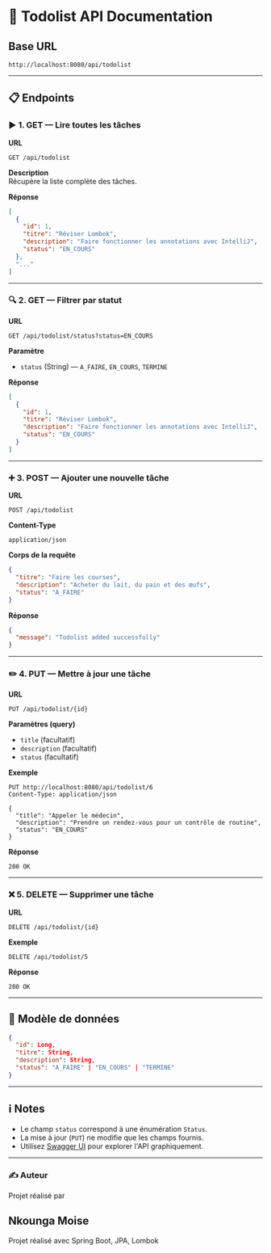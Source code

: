 
# 📘 Todolist API Documentation

## Base URL

```
http://localhost:8080/api/todolist
```

---

## 📋 Endpoints

### ▶️ 1. GET — Lire toutes les tâches

**URL**
```
GET /api/todolist
```

**Description**  
Récupère la liste complète des tâches.

**Réponse**
```json
[
  {
    "id": 1,
    "titre": "Réviser Lombok",
    "description": "Faire fonctionner les annotations avec IntelliJ",
    "status": "EN_COURS"
  },
  "..."
]
```

---

### 🔍 2. GET — Filtrer par statut

**URL**
```
GET /api/todolist/status?status=EN_COURS
```

**Paramètre**
- `status` (String) — `A_FAIRE`, `EN_COURS`, `TERMINE`

**Réponse**
```json
[
  {
    "id": 1,
    "titre": "Réviser Lombok",
    "description": "Faire fonctionner les annotations avec IntelliJ",
    "status": "EN_COURS"
  }
]
```

---

### ➕ 3. POST — Ajouter une nouvelle tâche

**URL**
```
POST /api/todolist
```

**Content-Type**
```
application/json
```

**Corps de la requête**
```json
{
  "titre": "Faire les courses",
  "description": "Acheter du lait, du pain et des œufs",
  "status": "A_FAIRE"
}
```

**Réponse**
```json
{
  "message": "Todolist added successfully"
}
```

---

### ✏️ 4. PUT — Mettre à jour une tâche

**URL**
```
PUT /api/todolist/{id}
```

**Paramètres (query)**
- `title` (facultatif)
- `description` (facultatif)
- `status` (facultatif)

**Exemple**
```
PUT http://localhost:8080/api/todolist/6
Content-Type: application/json

{
  "title": "Appeler le médecin",
  "description": "Prendre un rendez-vous pour un contrôle de routine",
  "status": "EN_COURS"
}
```

**Réponse**
```
200 OK
```

---

### ❌ 5. DELETE — Supprimer une tâche

**URL**
```
DELETE /api/todolist/{id}
```

**Exemple**
```
DELETE /api/todolist/5
```

**Réponse**
```
200 OK
```

---

## 🧾 Modèle de données

```json
{
  "id": Long,
  "titre": String,
  "description": String,
  "status": "A_FAIRE" | "EN_COURS" | "TERMINE"
}
```

---

## ℹ️ Notes

- Le champ `status` correspond à une énumération `Status`.
- La mise à jour (`PUT`) ne modifie que les champs fournis.
- Utilisez [Swagger UI](http://localhost:8080/swagger-ui/index.html) pour explorer l'API graphiquement.

---

### ✍️ Auteur
Projet réalisé par 

## Nkounga Moise
Projet réalisé avec Spring Boot, JPA, Lombok 
